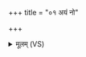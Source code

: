 +++
title = "०१ अयं नो"

+++
<details><summary>मूलम् (VS)</summary>

अ॒यं नो॒ नभ॑स॒स्पतिः॑ सं॒स्फानो॑ अ॒भि र॑क्षतु।  
अस॑मातिं गृ॒हेषु॑ नः ॥
</details>